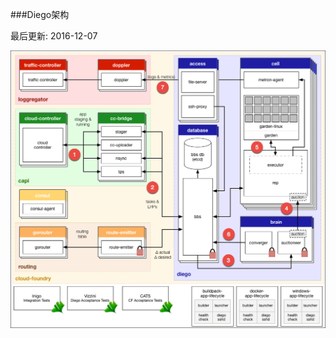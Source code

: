 <!--
##Diego Architecture

Page last updated: December 7, 2016
-->
###Diego架构

最后更新: 2016-12-07

<!--
This topic provides an overview of the structure and components of Diego, the new container management system for Cloud Foundry.

To deploy Diego, see the GitHub Diego-Release.
-->

<!--
###Diego Architecture
-->

<!--
Cloud Foundry has used two architectures for managing application containers: [Droplet Execution Agents] (DEA) and Diego. With the DEA architecture, the [Cloud Controller] schedules and manages applications on the DEA nodes. In the newer Diego architecture, Diego components replace the DEAs and the [Health Manager (HM9000)], and assume application scheduling and management responsibility from the Cloud Controller.

Refer to the following diagram and descriptions for information about the way Diego handles application requests.
-->

![diego-flow](../../images/general-information/cloud-foundry-concepts/diego-flow.png)

<!--
View a larger version of this image at the [Diego Design Notes repo].

1. The Cloud Controller passes requests to stage and run applications to the [Cloud Controller Bridge] (CC-Bridge).
2. The CC-Bridge translates staging and running requests into [Tasks and Long Running Processes] (LRPs), then submits these to the [Bulletin Board System] (BBS) through an API over HTTP.
3. The BBS submits the Tasks and LRPs to the [Auctioneer], part of the [Diego Brain].
4. The Auctioneer distributes these Tasks and LRPs to [Cells] through an [Auction]. The Diego Brain communicates with Diego Cells using SSL/TLS protocol.
5. Once the Auctioneer assigns a Task or LRP to a Cell, an in-process [Executor] creates a [Garden] container in the Cell. The Task or LRP runs in the container.
6. The [BBS] tracks desired LRPs, running LRP instances, and in-flight Tasks. It also periodically analyzes this information and corrects discrepancies to ensure consistency between `ActualLRP` and `DesiredLRP` counts.
7. The [Metron Agent], part of the Cell, forwards application logs, errors, and metrics to the Cloud Foundry Loggregator. For more information, see the [Application Logging in Cloud Foundry] topic.
-->

<!--
###Diego Core Components
-->

<!--
Components in the Diego core run and monitor Tasks and LRPs. The core consists of the following major areas:

* [Brain]
* [Cells]
* [Database VMs]
* [Access VMs]
* [Consul]
-->

<!--
####Diego Brain
-->

<!--
Diego Brain components distribute Tasks and LRPs to Diego Cells, and correct discrepancies between `ActualLRP` and `DesiredLRP` counts to ensure fault-tolerance and long-term consistency. The Diego Brain consists of the Auctioneer.
-->

<!--
####Auctioneer
-->

<!--
Uses the [auction package] to run Diego Auctions for Tasks and LRPs
Communicates with Cell [Reps] over SSL/TLS
Maintains a lock in the BBS that restricts auctions to one Auctioneer at a time
Refer to the [Auctioneer repo] on GitHub for more information.
-->

<!--
####Diego Cell Components
-->

<!--
Diego Cell components manage and maintain Tasks and LRPs.
-->

<!--
#####Rep
-->

<!--
* Represents a Cell in Diego Auctions for Tasks and LRPs
* Mediates all communication between the Cell and the BBS
* Ensures synchronization between the set of Tasks and LRPs in the BBS with the containers present on the Cell
* Maintains the presence of the Cell in the BBS
* Runs Tasks and LRPs by asking the in-process Executor to create a container and RunAction recipes

Refer to the [Rep repo] on GitHub for more information.
-->

<!--
#####Executor
-->

<!--
Runs as a logical process inside the Rep
Implements the generic Executor actions detailed in the [API documentation]
Streams `STDOUT` and `STDERR` to the Metron agent running on the Cell
Refer to the [Executor repo] on GitHub for more information.
-->

<!--
#####Garden
-->

<!--
Provides a platform-independent server and clients to manage Garden containers
Defines the [Garden-runC] interface for container implementation
See the [Garden] topic or the [Garden repository] on GitHub for more information.
-->

<!--
#####Metron Agent
-->

<!--
Forwards application logs, errors, and application and Diego metrics to the [Loggregator] Doppler component

Refer to the [Metron repo] on GitHub for more information.
-->

<!--
#####Database VMs
-->

<!--
**Diego Bulletin Board System**

* Maintains a real-time representation of the state of the Diego cluster, including all desired LRPs, running LRP instances, and in-flight Tasks
* Provides an RPC-style API over HTTP to [Diego Core] components and external clients, including the [SSH Proxy], [CC-Bridge], and [Route Emitter].
* Ensure consistency and fault tolerance for Tasks and LRPs by comparing desired state (stored in the database) with actual state (from running instances)
* Acts to keep `DesiredLRP` count and `ActualLRP` count synchronized in the following ways:
  * If the `DesiredLRP` count exceeds the `ActualLRP` count, requests a start auction from the Auctioneer
  * If the `ActualLRP` count exceeds the `DesiredLRP` count, sends a stop message to the Rep on the Cell hosting an instance
* Monitors for potentially missed messages, resending them if necessary

Refer to the [Bulletin Board System repo] on GitHub for more information.
-->

<!--
#####MySQL
-->

<!--
* Provides a consistent key-value data store to Diego
-->

<!--
####Access VMs
-->

<!--
#####File Server
-->

<!--
* This “blobstore” serves static assets that can include general-purpose [App Lifecycle binaries] and application-specific droplets and build artifacts.

Refer to the [File Server repo] on GitHub for more information.
-->

<!--
#####SSH Proxy
-->

<!--
* Brokers connections between SSH clients and SSH servers running inside instance containers

Refer to Understanding Application SSH, Application SSH Overview, or the Diego SSH Github repo for more information.
-->

<!--
#####Consul
-->

<!--
* Provides dynamic service registration and load balancing through DNS resolution
* Provides a consistent key-value store for maintenance of distributed locks and component presence

Refer to the Consul repo on GitHub for more information.
-->

<!--
#####Go MySQL Driver
-->

<!--
The Diego BBS stores data in MySQL. Diego uses the Go MySQL Driver to communicate with MySQL.

Refer to the Go MySQL Driver repo on GitHub for more information.
-->

<!--
###Cloud Controller Bridge Components
-->

<!--
The Cloud Controller Bridge (CC-Bridge) components translate app-specific requests from the Cloud Controller to the BBS. These components include the following:
-->

<!--
####Stager
-->

<!--
* Translates staging requests from the Cloud Controller into generic Tasks and LRPs
* Sends a response to the Cloud Controller when a Task completes

Refer to the [Stager repo] on GitHub for more information.
-->

<!--
####CC-Uploader
-->

<!--
* Mediates uploads from the Executor to the Cloud Controller
* Translates simple HTTP POST requests from the Executor into complex multipart-form uploads for the Cloud Controller

Refer to the [CC-Uploader repo] on GitHub for more information.
-->

<!--
####Nsync
-->

<!--
* Listens for app requests to update the `DesiredLRPs` count and updates `DesiredLRPs` through the BBS
* Periodically polls the Cloud Controller for each app to ensure that Diego maintains accurate `DesiredLRPs` counts

Refer to the [Nsync repo] on GitHub for more information.
-->

<!--
####TPS
-->

<!--
* Provides the Cloud Controller with information about currently running LRPs to respond to `cf apps` and `cf app APP_NAME` requests
* Monitors `ActualLRP` activity for crashes and reports them the Cloud Controller

Refer to the [TPS repo] on GitHub for more information.
-->

<!--
###Platform-specific Components
-->

<!--
####Garden Backends
-->

<!--
Garden contains a set of interfaces that each platform-specific backend must implement. See the [Garden] topic or the [Garden repository] on GitHub for more information.
-->

<!--
####App Lifecycle Binaries
-->

<!--
The following three platform-specific binaries deploy applications and govern their lifecycle:

* The **Builder**, which stages a CF application. The [CC-Bridge] runs the Builder as a Task on every staging request. The Builder performs static analysis on the application code and does any necessary pre-processing before the application is first run.
* The **Launcher**, which runs a CF application. The CC-Bridge sets the Launcher as the Action on the `DesiredLRP` for the application. The Launcher executes the start command with the correct system context, including working directory and environment variables.
* The **Healthcheck**, which performs a status check on running CF application from inside the container. The [CC-Bridge] sets the Healthcheck as the Monitor action on the `DesiredLRP` for the application.


**Current Implementations**

* [Buildpack App Lifecycle] implements the Cloud Foundry buildpack-based deployment strategy.
* [Docker App Lifecycle] implements a Docker deployment strategy.

<!--
###Other Components
-->

<!--
####Route-Emitter
-->

<!--
* Monitors `DesiredLRP` and `ActualLRP` states, emitting route registration and unregistration messages to the Cloud Foundry [router] when it detects changes
* Periodically emits the entire routing table to the Cloud Foundry router

Refer to the [Route-Emitter repo] on GitHub for more information.
-->

[Droplet Execution Agents]: http://docs.cloudfoundry.org/concepts/architecture/execution-agent.html
[Cloud Controller]: http://docs.cloudfoundry.org/concepts/architecture/cloud-controller.html
[Health Manager (HM9000)]: http://docs.cloudfoundry.org/concepts/diego/dea-vs-diego.html#hm9k
[Diego Design Notes repo]: http://htmlpreview.github.io/?https://raw.githubusercontent.com/cloudfoundry-incubator/diego-design-notes/master/clickable-diego-overview/clickable-diego-overview.html
[Cloud Controller Bridge]: http://docs.cloudfoundry.org/concepts/diego/diego-architecture.html#bridge-components
[Tasks and Long Running Processes]: http://docs.cloudfoundry.org/concepts/diego/diego-auction.html#processes
[Bulletin Board System]: http://docs.cloudfoundry.org/concepts/diego/diego-architecture.html#bbs
[Auctioneer]: http://docs.cloudfoundry.org/concepts/diego/diego-architecture.html#auctioneer
[Diego Brain]: http://docs.cloudfoundry.org/concepts/diego/diego-architecture.html#brain-components
[Cells]: http://docs.cloudfoundry.org/concepts/diego/diego-architecture.html#cell-components
[Auction]: http://docs.cloudfoundry.org/concepts/diego/diego-auction.html
[Executor]: http://docs.cloudfoundry.org/concepts/diego/diego-architecture.html#executor
[Garden]: http://docs.cloudfoundry.org/concepts/diego/diego-architecture.html#garden
[BBS]: http://docs.cloudfoundry.org/concepts/diego/diego-architecture.html#bbs
[Metron Agent]: http://docs.cloudfoundry.org/concepts/diego/diego-architecture.html#metron-agent
[Application Logging in Cloud Foundry]: http://docs.cloudfoundry.org/devguide/deploy-apps/streaming-logs.html
[Brain]: http://docs.cloudfoundry.org/concepts/diego/diego-architecture.html#brain-components
[Cells]: http://docs.cloudfoundry.org/concepts/diego/diego-architecture.html#cell-components
[Database VMs]: http://docs.cloudfoundry.org/concepts/diego/diego-architecture.html#database-vms
[Access VMs]: http://docs.cloudfoundry.org/concepts/diego/diego-architecture.html#access-vms
[Consul]: http://docs.cloudfoundry.org/concepts/diego/diego-architecture.html#consul
[auction package]: https://github.com/cloudfoundry-incubator/auction
[Reps]: http://docs.cloudfoundry.org/concepts/diego/diego-architecture.html#rep
[Auctioneer repo]: https://github.com/cloudfoundry-incubator/auctioneer
[Rep repo]: https://github.com/cloudfoundry-incubator/rep
[API documentation]: https://github.com/cloudfoundry-incubator/receptor/blob/master/doc/actions.md
[Executor repo]: https://github.com/cloudfoundry-incubator/executor
[Garden-runC]: https://github.com/cloudfoundry/garden-runc-release
[Garden]: http://docs.cloudfoundry.org/concepts/architecture/garden.html
[Garden repository]: https://github.com/cloudfoundry-incubator/garden
[Loggregator]: https://github.com/cloudfoundry/loggregator
[Metron repo]: https://github.com/cloudfoundry/loggregator/tree/develop/src/metron
[Diego Core]: http://docs.cloudfoundry.org/concepts/diego/diego-architecture.html#core
[SSH Proxy]: http://docs.cloudfoundry.org/concepts/diego/diego-architecture.html#ssh-proxy
[CC-Bridge]: http://docs.cloudfoundry.org/concepts/diego/diego-architecture.html#bridge-components
[Route Emitter]: http://docs.cloudfoundry.org/concepts/diego/diego-architecture.html#route-emitter
[Bulletin Board System repo]: https://github.com/cloudfoundry-incubator/bbs
[App Lifecycle binaries]: http://docs.cloudfoundry.org/concepts/diego/diego-architecture.html#app-lifecycles
[File Server repo]: https://github.com/cloudfoundry-incubator/file-server
[Understanding Application SSH]: http://docs.cloudfoundry.org/concepts/diego/ssh-conceptual.html
[Application SSH Overview]: http://docs.cloudfoundry.org/devguide/deploy-apps/app-ssh-overview.html
[Diego SSH Github repo]: https://github.com/cloudfoundry-incubator/diego-ssh
[Consul repo]: https://github.com/hashicorp/consul
[Go MySQL Driver repo]: https://github.com/go-sql-driver/mysql
[Stager repo]: https://github.com/cloudfoundry-incubator/stager
[CC-Uploader repo]: https://github.com/cloudfoundry-incubator/cc-uploader
[Nsync repo]: https://github.com/cloudfoundry-incubator/nsync
[TPS repo]: https://github.com/cloudfoundry-incubator/tps
[Garden]: http://docs.cloudfoundry.org/concepts/architecture/garden.html
[Garden repository]: https://github.com/cloudfoundry-incubator/garden
[CC-Bridge]: http://docs.cloudfoundry.org/concepts/diego/diego-architecture.html#bridge-components
[Buildpack App Lifecycle]: https://github.com/cloudfoundry-incubator/buildpack-app-lifecycle
[Docker App Lifecycle]: https://github.com/cloudfoundry-incubator/docker-app-lifecycle
[router]: https://github.com/cloudfoundry/gorouter
[Route-Emitter repo]: https://github.com/cloudfoundry-incubator/route-emitter
